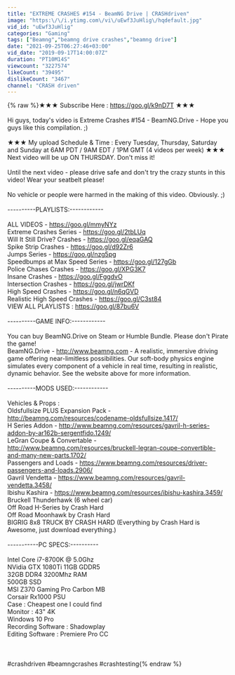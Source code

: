 ```yaml
---
title: "EXTREME CRASHES #154 - BeamNG Drive | CRASHdriven"
image: "https:\/\/i.ytimg.com\/vi\/uEwf3JuHlig\/hqdefault.jpg"
vid_id: "uEwf3JuHlig"
categories: "Gaming"
tags: ["Beamng","beamng drive crashes","beamng drive"]
date: "2021-09-25T06:27:46+03:00"
vid_date: "2019-09-17T14:00:07Z"
duration: "PT10M14S"
viewcount: "3227574"
likeCount: "39495"
dislikeCount: "3467"
channel: "CRASH driven"
---
```

{% raw %}★★★ Subscribe Here : <a rel="nofollow" target="blank" href="https://goo.gl/k9nD7T">https://goo.gl/k9nD7T</a> ★★★ <br /><br />Hi guys, today's video is Extreme Crashes #154 - BeamNG.Drive - Hope you guys like this compilation.  ;)<br /><br />★★★ My upload Schedule &amp; Time : Every Tuesday, Thursday, Saturday and Sunday at 6AM PDT / 9AM EDT / 1PM GMT   (4 videos per week) ★★★ <br />Next video will be up ON THURSDAY. Don't miss it!<br /><br />Until the next video - please drive safe and don't try the crazy stunts in this video! Wear your seatbelt please!<br /><br />No vehicle or people were harmed in the making of this video. Obviously. ;)<br /><br />----------PLAYLISTS:------------<br /><br />ALL VIDEOS - <a rel="nofollow" target="blank" href="https://goo.gl/mmyNYz">https://goo.gl/mmyNYz</a><br />Extreme Crashes Series - <a rel="nofollow" target="blank" href="https://goo.gl/2tbLUq">https://goo.gl/2tbLUq</a><br />Will It Still Drive? Crashes - <a rel="nofollow" target="blank" href="https://goo.gl/eqaGAQ">https://goo.gl/eqaGAQ</a><br />Spike Strip Crashes - <a rel="nofollow" target="blank" href="https://goo.gl/d92Zr6">https://goo.gl/d92Zr6</a><br />Jumps Series - <a rel="nofollow" target="blank" href="https://goo.gl/nzg5pg">https://goo.gl/nzg5pg</a><br />Speedbumps at Max Speed Series - <a rel="nofollow" target="blank" href="https://goo.gl/127gGb">https://goo.gl/127gGb</a><br />Police Chases Crashes - <a rel="nofollow" target="blank" href="https://goo.gl/XPG3K7">https://goo.gl/XPG3K7</a><br />Insane Crashes - <a rel="nofollow" target="blank" href="https://goo.gl/FggdvO">https://goo.gl/FggdvO</a><br />Intersection Crashes - <a rel="nofollow" target="blank" href="https://goo.gl/jwrDKf">https://goo.gl/jwrDKf</a><br />High Speed Crashes - <a rel="nofollow" target="blank" href="https://goo.gl/n6qGVD">https://goo.gl/n6qGVD</a><br />Realistic High Speed Crashes - <a rel="nofollow" target="blank" href="https://goo.gl/C3st84">https://goo.gl/C3st84</a><br />VIEW ALL PLAYLISTS : <a rel="nofollow" target="blank" href="https://goo.gl/87bu6V">https://goo.gl/87bu6V</a><br /><br />----------GAME INFO:------------<br /><br />You can buy BeamNG.Drive on Steam or Humble Bundle. Please don't Pirate the game!<br />BeamNG.Drive -  <a rel="nofollow" target="blank" href="http://www.beamng.com">http://www.beamng.com</a> - A realistic, immersive driving game offering near-limitless possibilities. Our soft-body physics engine simulates every component of a vehicle in real time, resulting in realistic, dynamic behavior. See the website above for more information.<br /><br />----------MODS USED:------------<br /><br />Vehicles &amp; Props :<br />Oldsfullsize PLUS Expansion Pack - <a rel="nofollow" target="blank" href="http://beamng.com/resources/codename-oldsfullsize.1417/">http://beamng.com/resources/codename-oldsfullsize.1417/</a><br />H Series Addon - <a rel="nofollow" target="blank" href="http://www.beamng.com/resources/gavril-h-series-addon-by-ar162b-sergentfido.1249/">http://www.beamng.com/resources/gavril-h-series-addon-by-ar162b-sergentfido.1249/</a><br />LeGran Coupe &amp; Convertable - <a rel="nofollow" target="blank" href="http://www.beamng.com/resources/bruckell-legran-coupe-convertible-and-many-new-parts.1702/">http://www.beamng.com/resources/bruckell-legran-coupe-convertible-and-many-new-parts.1702/</a><br />Passengers and Loads - <a rel="nofollow" target="blank" href="https://www.beamng.com/resources/driver-passengers-and-loads.2906/">https://www.beamng.com/resources/driver-passengers-and-loads.2906/</a><br />Gavril Vendetta - <a rel="nofollow" target="blank" href="https://www.beamng.com/resources/gavril-vendetta.3458/">https://www.beamng.com/resources/gavril-vendetta.3458/</a><br />Ibishu Kashira - <a rel="nofollow" target="blank" href="https://www.beamng.com/resources/ibishu-kashira.3459/">https://www.beamng.com/resources/ibishu-kashira.3459/</a><br />Bruckell Thunderhawk (6 wheel car)<br />Off Road H-Series by Crash Hard<br />Off Road Moonhawk by Crash Hard<br />BIGRIG 8x8 TRUCK BY CRASH HARD  (Everything by Crash Hard is Awesome, just download everything.)<br /><br />-----------PC SPECS:----------<br /><br />Intel Core i7-8700K @ 5.0Ghz<br />NVidia GTX 1080Ti 11GB GDDR5<br />32GB DDR4 3200Mhz RAM<br />500GB SSD<br />MSI Z370 Gaming Pro Carbon MB<br />Corsair Rx1000 PSU<br />Case : Cheapest one I could find<br />Monitor : 43&quot; 4K<br />Windows 10 Pro<br />Recording Software : Shadowplay<br />Editing Software : Premiere Pro CC<br /><br /><br /><br />#crashdriven #beamngcrashes #crashtesting{% endraw %}
